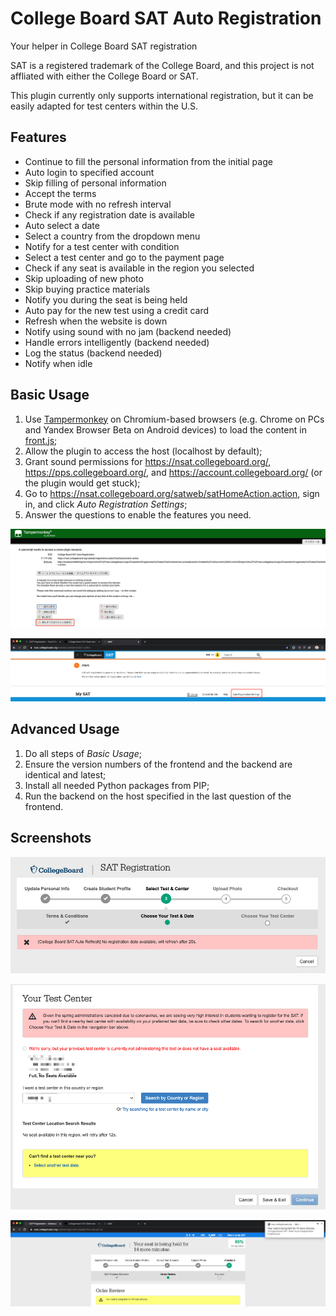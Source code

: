 # College Board SAT Auto Registration

Your helper in College Board SAT registration

SAT is a registered trademark of the College Board, and this project is not affliated with either the College Board or SAT.

This plugin currently only supports international registration, but it can be easily adapted for test centers within the U.S.

Features
---
- Continue to fill the personal information from the initial page
- Auto login to specified account
- Skip filling of personal information
- Accept the terms
- Brute mode with no refresh interval
- Check if any registration date is available
- Auto select a date
- Select a country from the dropdown menu
- Notify for a test center with condition
- Select a test center and go to the payment page
- Check if any seat is available in the region you selected
- Skip uploading of new photo
- Skip buying practice materials
- Notify you during the seat is being held
- Auto pay for the new test using a credit card
- Refresh when the website is down
- Notify using sound with no jam (backend needed)
- Handle errors intelligently (backend needed)
- Log the status (backend needed)
- Notify when idle

Basic Usage
---
1. Use [Tampermonkey](https://chrome.google.com/webstore/detail/tampermonkey/dhdgffkkebhmkfjojejmpbldmpobfkfo) on Chromium-based browsers (e.g. Chrome on PCs and Yandex Browser Beta on Android devices) to load the content in [front.js](front.js);
2. Allow the plugin to access the host (localhost by default);
3. Grant sound permissions for https://nsat.collegeboard.org/, https://pps.collegeboard.org/, and https://account.collegeboard.org/ (or the plugin would get stuck);
4. Go to https://nsat.collegeboard.org/satweb/satHomeAction.action, sign in, and click *Auto Registration Settings*;
5. Answer the questions to enable the features you need.

![Host](img/connect.png)

![Settings](img/settings.png)

Advanced Usage
---
1. Do all steps of *Basic Usage*;
2. Ensure the version numbers of the frontend and the backend are identical and latest;
3. Install all needed Python packages from PIP;
4. Run the backend on the host specified in the last question of the frontend.

Screenshots
---
![Refresh](img/refresh.png)

![Test Center](img/tc.png)

![Held](img/held.png)
